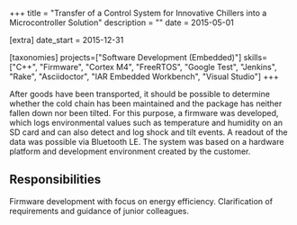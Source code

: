 +++
title = "Transfer of a Control System for Innovative Chillers into a Microcontroller Solution"
description = ""
date = 2015-05-01

[extra]
date_start = 2015-12-31

[taxonomies]
projects=["Software Development (Embedded)"]
skills=["C++", "Firmware", "Cortex M4", "FreeRTOS", "Google Test", "Jenkins", "Rake", "Asciidoctor", "IAR Embedded Workbench", "Visual Studio"]
+++

After goods have been transported, it should be possible to determine whether the cold chain has been maintained and the package has neither fallen down nor been tilted. For this purpose, a firmware was developed, which logs environmental values such as temperature and humidity on an SD card and can also detect and log shock and tilt events. A readout of the data was possible via Bluetooth LE. The system was based on a hardware platform and development environment created by the customer.

## Responsibilities
Firmware development with focus on energy efficiency. Clarification of requirements and guidance of junior colleagues.